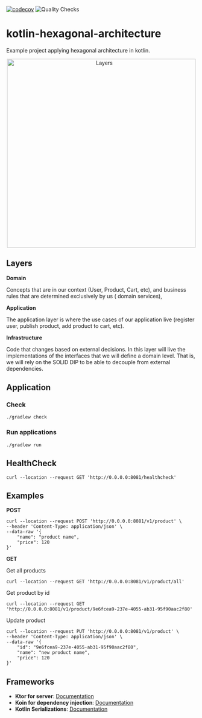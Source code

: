 [![codecov](https://codecov.io/gh/santimattius/kotlin-hexagonal-architecture/branch/master/graph/badge.svg?token=BCIWKUK8RN)](https://codecov.io/gh/santimattius/kotlin-hexagonal-architecture) ![Quality Checks](https://github.com/santimattius/kotlin-hexagonal-architecture/actions/workflows/action.yml/badge.svg)

# kotlin-hexagonal-architecture


Example project applying hexagonal architecture in kotlin.

<p align="center">
  <img width="500" src="https://github.com/santimattius/kotlin-hexagonal-architecture/blob/master/images/arch_hexa.png?raw=true" alt="Layers"/>
</p>

## Layers

**Domain**

Concepts that are in our context (User, Product, Cart, etc), and business rules that are determined exclusively by us (
domain services),

**Application**

The application layer is where the use cases of our application live (register user, publish product, add product to
cart, etc).

**Infrastructure**

Code that changes based on external decisions. In this layer will live the implementations of the interfaces that we
will define a domain level. That is, we will rely on the SOLID DIP to be able to decouple from external dependencies.

## Application

### Check

```shell
./gradlew check
```

### Run applications

```shell
./gradlew run
```

## HealthCheck

```shell
curl --location --request GET 'http://0.0.0.0:8081/healthcheck'
```

## Examples

**POST**

```shell
curl --location --request POST 'http://0.0.0.0:8081/v1/product' \
--header 'Content-Type: application/json' \
--data-raw '{
    "name": "product name",
    "price": 120
}'
```

**GET**

Get all products

```shell
curl --location --request GET 'http://0.0.0.0:8081/v1/product/all'
```

Get product by id

```shell
curl --location --request GET 'http://0.0.0.0:8081/v1/product/9e6fcea9-237e-4055-ab31-95f90aac2f80'
```

Update product

```shell
curl --location --request PUT 'http://0.0.0.0:8081/v1/product' \
--header 'Content-Type: application/json' \
--data-raw '{
    "id": "9e6fcea9-237e-4055-ab31-95f90aac2f80",
    "name": "new product name",
    "price": 120
}'
```

## Frameworks

- **Ktor for server**: [Documentation](https://ktor.io/)
- **Koin for dependency injection**: [Documentation](https://insert-koin.io/)
- **Kotlin Serializations**: [Documentation](https://github.com/Kotlin/kotlinx.serialization)
